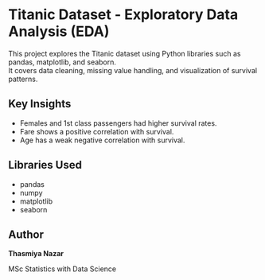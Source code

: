 # Titanic Dataset - Exploratory Data Analysis (EDA)

This project explores the Titanic dataset using Python libraries such as pandas, matplotlib, and seaborn.  
It covers data cleaning, missing value handling, and visualization of survival patterns.

## Key Insights
- Females and 1st class passengers had higher survival rates.
- Fare shows a positive correlation with survival.
- Age has a weak negative correlation with survival.

## Libraries Used
- pandas  
- numpy  
- matplotlib  
- seaborn  

## Author
**Thasmiya Nazar**

MSc Statistics with Data Science
